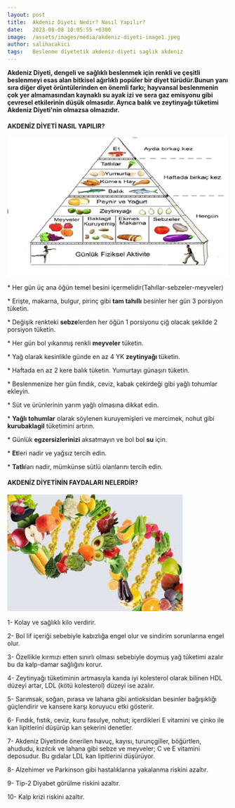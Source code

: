 ```yaml
---
layout: post
title:  Akdeniz Diyeti Nedir? Nasıl Yapılır?
date:   2023-08-08 10:05:55 +0300
image:  /assets/images/media/akdeniz-diyeti-image1.jpeg
author: salihacakici
tags:   Beslenme diyetetik akdeniz-diyeti saglik akdeniz
---
```


**Akdeniz Diyeti, dengeli ve sağlıklı beslenmek için renkli ve çeşitli
beslenmeyi esas alan bitkisel ağırlıklı popüler bir diyet türüdür.Bunun yanı sıra diğer diyet örüntülerinden en önemli farkı; hayvansal
beslenmenin çok yer almamasından kaynaklı su ayak izi ve sera gaz
emisyonu gibi çevresel etkilerinin düşük olmasıdır. Ayrıca balık ve zeytinyağı tüketimi Akdeniz Diyeti'nin olmazsa
olmazıdır.**



#### AKDENİZ DİYETİ NASIL YAPILIR?

  ![img2](/assets/images/media/akdeniz-diyeti-image2.png)

\* Her gün üç ana öğün temel besini içermelidir(Tahıllar-sebzeler-meyveler)

\* Erişte, makarna, bulgur, pirinç gibi <b>tam tahıllı</b> besinler her gün 3 porsiyon tüketin.

\* Değişik renkteki <b>sebze</b>lerden her öğün 1 porsiyonu çiğ olacak şekilde 2 porsiyon tüketin.

\* Her gün bol yıkanmış renkli <b>meyveler</b> tüketin.

\* Yağ olarak kesinlikle günde en az 4 YK <b>zeytinyağı</b> tüketin.

\* Haftada en az 2 kere balık tüketin. Yumurtayı günaşırı tüketin.

\* Beslenmenize her gün fındık, ceviz, kabak çekirdeği gibi yağlı tohumlar ekleyin.

\* Süt ve ürünlerinin yarım yağlı olmasına dikkat edin.

\* <b>Yağlı tohumlar</b> olarak söylenen kuruyemişleri ve mercimek, nohut gibi <b>kurubaklagil</b> tüketimini artırın.

\* Günlük <b>egzersizlerinizi</b> aksatmayın ve bol bol <b>su</b> için.

\* <b>Et</b>leri nadir ve yağsız tercih edin.

\* <b>Tatlı</b>ları nadir, mümkünse sütlü olanlarını tercih edin.

#### AKDENİZ DİYETİNİN FAYDALARI NELERDİR?

<img src="/assets/images/media/akdeniz-diyeti-image3.jpeg" alt="img3" width="400">

1- Kolay ve sağlıklı kilo verdirir.

2- Bol lif içeriği sebebiyle kabızlığa engel olur ve sindirim sorunlarına engel olur.

3- Özellikle kırmızı etten sınırlı olması sebebiyle doymuş yağ tüketimi azalır bu da kalp-damar sağlığını korur.

4- Zeytinyağı tüketiminin artmasıyla kanda iyi kolesterol olarak bilinen HDL düzeyi artar, LDL (kötü kolesterol) düzeyi ise azalır.

5- Sarımsak, soğan, pırasa ve lahana gibi antioksidan besinler bağışıklığı güçlendirir ve kansere karşı koruyucu etki gösterir.

6- Fındık, fıstık, ceviz, kuru fasulye, nohut; içerdikleri E vitamini ve çinko ile kan lipitlerini düşürüp kan şekerini denetler.

7- Akdeniz Diyetinde önerilen havuç, kayısı, turunçgiller, böğürtlen, ahududu, kızılcık ve lahana gibi sebze ve meyveler; C ve E vitamini deposudur. Bu gıdalar LDL kan lipitlerini düşürüyor.

8- Alzehimer ve Parkinson gibi hastalıklarına yakalanma riskini azaltır.

9- Tip-2 Diyabet görülme riskini azaltır.

10- Kalp krizi riskini azaltır.
